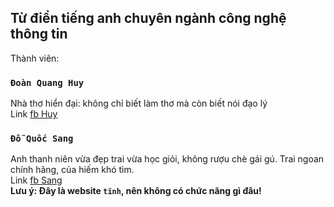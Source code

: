 ## Từ điển tiếng anh chuyên ngành công nghệ thông tin

Thành viên:

### `Đoàn Quang Huy`
Nhà thơ hiển đại: không chỉ biết làm thơ mà còn biết nói đạo lý<br/>
Link [fb Huy](https://www.facebook.com/quanghuybest2k2/)
### `Đỗ Quốc Sang`
Anh thanh niên vừa đẹp trai vừa học giỏi, không rượu chè gái gú. Trai ngoan chính hãng, của hiếm khó tìm.<br/>
Link [fb Sang](https://www.facebook.com/kenny.babys.9/)<br/>
**Lưu ý: Đây là website `tĩnh`, nên không có chức năng gì đâu!**
